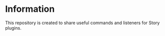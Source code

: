 # Information

This repository is created to share useful commands and listeners for Story plugins.
